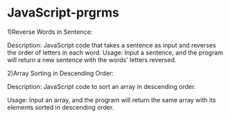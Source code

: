 # JavaScript-prgrms
1)Reverse Words in Sentence:

Description: JavaScript code that takes a sentence as input and reverses the order of letters in each word.
Usage: Input a sentence, and the program will return a new sentence with the words' letters reversed.

2)Array Sorting in Descending Order:

Description: JavaScript code to sort an array in descending order.

Usage: Input an array, and the program will return the same array with its elements sorted in descending order.

